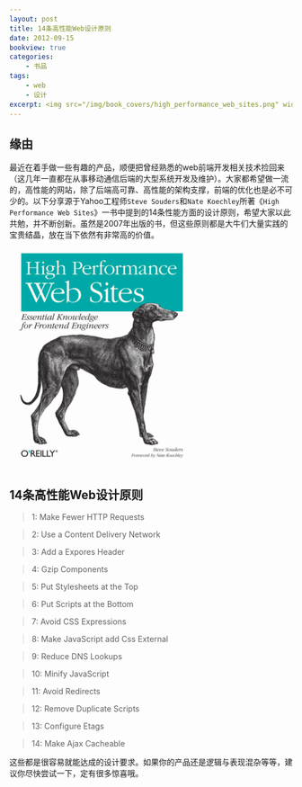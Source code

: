 ```yaml
---
layout: post
title: 14条高性能Web设计原则
date: 2012-09-15
bookview: true
categories:
    - 书品
tags:
    - web
    - 设计
excerpt: <img src="/img/book_covers/high_performance_web_sites.png" width="240px" height="120px"/>分享源于Yahoo工程师Steve Souders和Nate Koechley所著《High Performance Web Sites》一书中提到的14条性能方面的设计原则，希望大家以此共勉，并不断创新。虽然是2007年出版的书，但这些原则都是大牛们大量实践的宝贵结晶，放在当下依然有非常高的价值。
---
```

## 缘由

最近在着手做一些有趣的产品，顺便把曾经熟悉的web前端开发相关技术捡回来（这几年一直都在从事移动通信后端的大型系统开发及维护）。大家都希望做一流的，高性能的网站，除了后端高可靠、高性能的架构支撑，前端的优化也是必不可少的。以下分享源于Yahoo工程师`Steve Souders`和`Nate Koechley`所著《`High Performance Web Sites`》一书中提到的14条性能方面的设计原则，希望大家以此共勉，并不断创新。虽然是2007年出版的书，但这些原则都是大牛们大量实践的宝贵结晶，放在当下依然有非常高的价值。
![High Perforrmance Web Sites](/img/book_covers/high_performance_web_sites.png)

## 14条高性能Web设计原则

> <span class="badge badge-info">1</span>: Make Fewer HTTP Requests

> <span class="badge badge-info">2</span>: Use a Content Delivery Network

> <span class="badge badge-info">3</span>: Add a Expores Header

> <span class="badge badge-info">4</span>: Gzip Components

> <span class="badge badge-info">5</span>: Put Stylesheets at the Top

> <span class="badge badge-info">6</span>: Put Scripts at the Bottom

> <span class="badge badge-info">7</span>: Avoid CSS Expressions

> <span class="badge badge-info">8</span>: Make JavaScript add Css External

> <span class="badge badge-info">9</span>: Reduce DNS Lookups

> <span class="badge badge-info">10</span>: Minify JavaScript

> <span class="badge badge-info">11</span>: Avoid Redirects

> <span class="badge badge-info">12</span>: Remove Duplicate Scripts

> <span class="badge badge-info">13</span>: Configure Etags

> <span class="badge badge-info">14</span>: Make Ajax Cacheable

这些都是很容易就能达成的设计要求。如果你的产品还是逻辑与表现混杂等等，建议你尽快尝试一下，定有很多惊喜哦。


